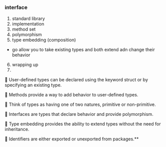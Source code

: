 ##



### interface 
1. standard library
2. implementation
3. method set
4. polymorphism
5. type embedding (composition)
- go allow you to take existing types and both extend adn change their behavior
6. wrapping up 
7. 
 User-defined types can be declared using the keyword struct or by specifying an existing type.

 Methods provide a way to add behavior to user-defined types.

 Think of types as having one of two natures, primitive or non-primitive.

 Interfaces are types that declare behavior and provide polymorphism.

 Type embedding provides the ability to extend types without the need for
inheritance.

 Identifiers are either exported or unexported from packages.**